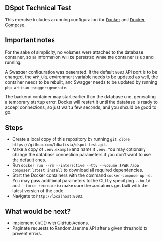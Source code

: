 ## DSpot Technical Test
This exercise includes a running configuration for <a target="_blank" href="https://docs.docker.com/engine/install">Docker</a>  and <a target="_blank" href="https://docs.docker.com/compose/install">Docker Compose</a>.

## Important notes

For the sake of simplicity, no volumes were attached to the database container, so all information will be persisted while the container is up and running.

A Swagger configuration was generated. If the default `8083` API port is to be changed, the `APP_URL` environment variable needs to be updated as well, the container needs to be rebuilt, and Swagger needs to be updated by running `php artisan swagger:generate`.

The backend container may start earlier than the database one, generating a temporary startup error. Docker will restart it until the database is ready to accept connections, so just wait a few seconds, and you should be good to go. 

## Steps
- Create a local copy of this repository by running `git clone https://github.com/fdbatista/dspot-test.git`.
- Make a copy of `.env.example` and name it `.env`. You may optionally change the database connection parameters if you don't want to use the default ones.
- Run `docker run --rm --interactive --tty --volume $PWD:/app composer:latest install` to download all required dependencies.
- Start the Docker containers with the command `docker-compose up -d`. You may pass additional parameters to the CLI by specifying `--build` and `--force-recreate` to make sure the containers get built with the latest version of the code.
- Navigate to `http://localhost:8083`.

## What would be next?
- Implement CI/CD with GitHub Actions.
- Paginate requests to RandomUser.me API after a given threshold to prevent errors.

